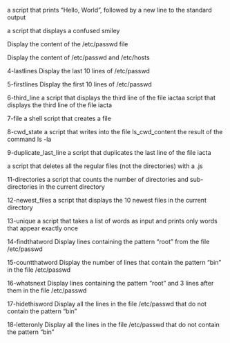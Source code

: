 a script that prints “Hello, World”, followed by a new line to the standard output

 a script that displays a confused smiley

Display the content of the /etc/passwd file

Display the content of /etc/passwd and /etc/hosts

4-lastlines Display the last 10 lines of /etc/passwd

5-firstlines Display the first 10 lines of /etc/passwd

6-third_line a script that displays the third line of the file iactaa script that displays the third line of the file iacta

7-file a shell script that creates a file

8-cwd_state a script that writes into the file ls_cwd_content the result of the command ls -la

9-duplicate_last_line a script that duplicates the last line of the file iacta

a script that deletes all the regular files (not the directories) with a .js

11-directories a script that counts the number of directories and sub-directories in the current directory

12-newest_files  a script that displays the 10 newest files in the current directory

13-unique a script that takes a list of words as input and prints only words that appear exactly once

14-findthatword Display lines containing the pattern “root” from the file /etc/passwd

15-countthatword Display the number of lines that contain the pattern “bin” in the file /etc/passwd

16-whatsnext Display lines containing the pattern “root” and 3 lines after them in the file /etc/passwd

17-hidethisword Display all the lines in the file /etc/passwd that do not contain the pattern “bin”

18-letteronly Display all the lines in the file /etc/passwd that do not contain the pattern “bin”

